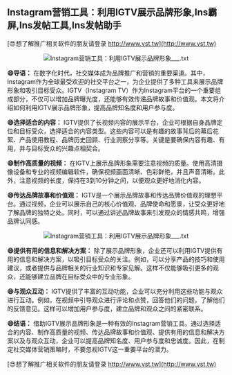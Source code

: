 ## **Instagram营销工具：利用IGTV展示品牌形象,Ins霸屏,Ins发帖工具,Ins发帖助手**

[😍想了解推广相关软件的朋友请登录 http://www.vst.tw](http://www.vst.tw)

 <center><img src="https://vst.tw/MP4/tuiguang/png/8.png" alt="Instagram营销工具：利用IGTV展示品牌形象___.txt"></center>

**😄导语：**
在数字化时代，社交媒体成为品牌推广和营销的重要渠道。其中，Instagram作为全球最受欢迎的社交平台之一，为企业提供了多种工具来展示品牌形象和吸引目标受众。IGTV（Instagram TV）作为Instagram平台的一个重要组成部分，不仅可以增加品牌曝光度，还能够有效传递品牌故事和价值观。本文将介绍如何利用IGTV展示品牌形象，提高品牌知名度和用户参与度。

**😄选择适合的内容：**
IGTV提供了长视频内容的展示平台，企业可根据自身品牌定位和目标受众，选择适合的内容类型。这些内容可以是有趣的故事背后的幕后花絮、产品使用教程、品牌历史回顾、行业洞察分享等。关键是要确保内容有趣、有用，并与目标受众的兴趣点相契合。

**😄制作高质量的视频：**
在IGTV上展示品牌形象需要注意视频的质量。使用高清摄像设备和专业的视频编辑软件，确保视频画面清晰、色彩鲜艳，并且声音清晰。此外，注意视频的长度，保持在3到10分钟之间，以便观众更好地消化内容。

**😄传达品牌故事和价值观：**
IGTV是一个展示品牌故事和传达品牌价值观的理想平台。通过视频，企业可以展示自己的核心价值观、品牌使命和愿景，让受众更好地了解品牌的独特之处。同时，可以通过讲述品牌故事来引发观众的情感共鸣，增强品牌认同感。

 <center><img src="https://vst.tw/MP4/tuiguang/png/8.png" alt="Instagram营销工具：利用IGTV展示品牌形象___.txt"></center>

**😄提供有用的信息和解决方案：**
除了展示品牌形象，企业还可以利用IGTV提供有用的信息和解决方案，以吸引目标受众的关注。例如，可以分享产品的技巧和使用建议，或者提供与品牌相关的行业知识和专家见解。这样不仅能够吸引更多的观众，还能够建立品牌在目标受众中的专业形象。

**😄与观众互动：**
IGTV提供了丰富的互动功能，企业可以充分利用这些功能与观众进行互动。例如，在视频中引导观众进行评论和点赞，回答他们的问题，了解他们的反馈意见。这样可以增加用户参与度，建立品牌和观众之间的紧密联系。

**😄结语：**
借助IGTV展示品牌形象是一种有效的Instagram营销工具。通过选择适合的内容、制作高质量的视频、传达品牌故事和价值观、提供有用的信息和解决方案以及与观众互动，企业可以提高品牌知名度、用户参与度和忠诚度。因此，在制定社交媒体营销策略时，不要忽视IGTV这一重要平台的潜力。

[😍想了解推广相关软件的朋友请登录 http://www.vst.tw](http://www.vst.tw)



